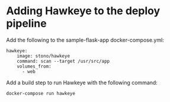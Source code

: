 # Adding Hawkeye to the deploy pipeline

Add the following to the sample-flask-app docker-compose.yml:

```docker
hawkeye:
    image: stono/hawkeye
    command: scan --target /usr/src/app
    volumes_from:
      - web
```

Add a build step to run Hawkeye with the following command:

```
docker-compose run hawkeye
```
